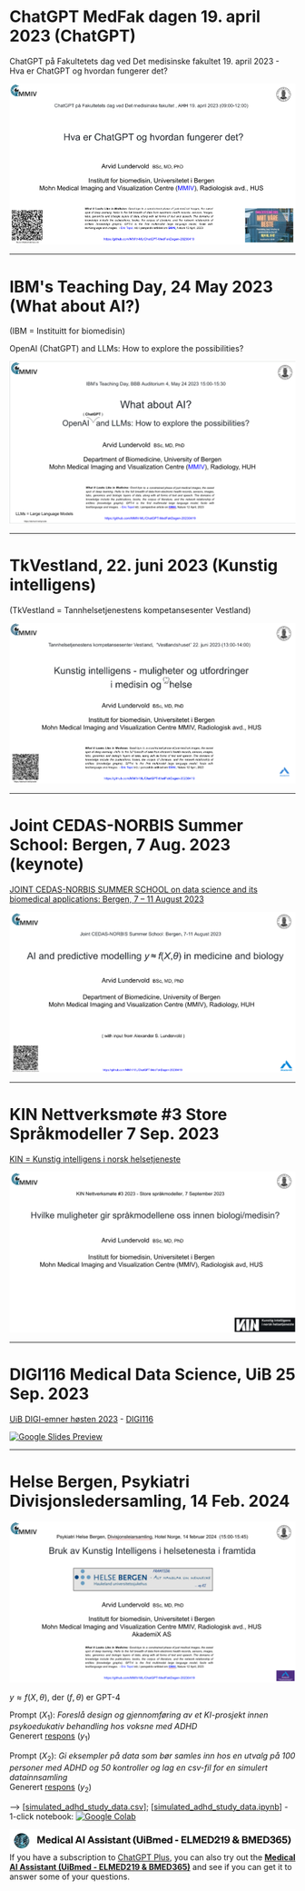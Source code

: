# ChatGPT MedFak dagen 19. april 2023 (ChatGPT)

ChatGPT på Fakultetets dag ved Det medisinske fakultet 19. april 2023  - Hva er ChatGPT og hvordan fungerer det?

[![Google Slides Preview](assets/ChatGPT-MedFakDagen-20230419-slides-preview.png)](https://docs.google.com/presentation/d/e/2PACX-1vRGb0djhId-ijolZvJZO7AICil6A9_cIhvTfnTeEqic7JK-EV1fN3aOUpJqyxZ5cOHt5neB-GgJohHv/pub?start=false&loop=false&delayms=3000)

----

# IBM's Teaching Day, 24 May 2023 (What about AI?)
(IBM = Instituitt for biomedisin)

OpenAI (ChatGPT) and LLMs: How to explore the possibilities?

[![Google Slides Preview](assets/IBM-Teaching-Day-20230524-slides-preview.png)](https://docs.google.com/presentation/d/e/2PACX-1vRUzCx__jTJcjFq5HH6LDinx8i_vXUFKAxmjk_IS4UyY75zPFP_BQtLPGaQ5gq-1EYY5D7FaKEPosdw/pub?start=false&loop=false&delayms=3000)

----

# TkVestland, 22. juni 2023 (Kunstig intelligens)
(TkVestland = Tannhelsetjenestens kompetansesenter Vestland)

<!-- Kunstig intelligens - muligheter og utfordringer i medisin og helse -->

[![Google Slides Preview](assets/TkVestland-20230622-slides-preview.png)](https://docs.google.com/presentation/d/e/2PACX-1vT9hRa2D1j2eJNWZAUvVLiKA5JFk8ZEKIwvneWXHsYoE0ZQotwJqr55vN8LAFwNk4p-EEvrsCO9b7Mv/pub?start=false&loop=false&delayms=3000)

----

# Joint CEDAS-NORBIS Summer School: Bergen, 7 Aug. 2023 (keynote)

[JOINT CEDAS-NORBIS SUMMER SCHOOL on data science and its biomedical applications: Bergen, 7 – 11 August 2023](https://datascience2023.w.uib.no)

[![Google Slides Preview](assets/Joint-CEDAS-NORBIS-Summer-School-20230807-slides-preview.png)](https://docs.google.com/presentation/d/e/2PACX-1vQy3MoLiq0XMzjr_jy4UOCEH8p_D_8A1n8nz6jL0ejUZlJZD9JAXDhOQKvJiET62sT814VX43QXzr4w/pub?start=false&loop=false&delayms=3000)

----

# KIN Nettverksmøte #3 Store Språkmodeller 7 Sep. 2023

[KIN = Kunstig intelligens i norsk helsetjeneste](https://ehealthresearch.no/kin)

[![Google Slides Preview](assets/KIN-Nettverksmoete-Spraakmodeller-20230907-slides-preview.png)](https://docs.google.com/presentation/d/e/2PACX-1vSwaldJo6yNLXmRgEtIXWUqYv9WAGUcTyvG1Q3PzhQKo8f7kiVntrIOHnTeFRQz0EJeX56Wg9BL9mK-/pub?start=false&loop=false&delayms=3000)

----

# DIGI116 Medical Data Science, UiB  25 Sep. 2023

[UiB DIGI-emner høsten 2023](https://www.uib.no/digi/162588/digi-emner-h%C3%B8sten-2023) - [DIGI116](https://www.uib.no/digi/162588/digi-emner-h%C3%B8sten-2023#digi116-nbsp-medical-data-science)

[![Google Slides Preview](assets/DIGI116-Future-Perspective-20230926-slides-preview.png)](https://docs.google.com/presentation/d/e/2PACX-1vQdvaaREXaSEdKdgUtwhHa2zoZthgYbMbzwCz0zaU1BcGei9QhBW9OOxRaFDe_5jCOiZcM6dsVvr-wj/pub?start=false&loop=false&delayms=3000)

----

# Helse Bergen, Psykiatri Divisjonsledersamling, 14 Feb. 2024


[![Google Slides Preview](assets/Helse-Bergen-psykiatri-divisjonsledersamling-20240214-slides-preview.png)](https://docs.google.com/presentation/d/e/2PACX-1vRt12bimPLKOiCYDtM4MTXiiwzozbzDf2rp0sdF3hFGW0P-5HDTt9YK6BS_rmHSoZzWjKSrjSvAUqkn/pub?start=false&loop=false&delayms=3000)

$y \approx f(X, \theta)$, der ($f,\theta$) er GPT-4


Prompt ($X_1$): _Foreslå design og gjennomføring av et KI-prosjekt innen psykoedukativ behandling hos voksne med ADHD_ <br>Generert [respons](https://chat.openai.com/share/b3eddb96-ccac-4da2-9930-30f3084bb44a) ($y_1$)


Prompt ($X_2$): _Gi eksempler på data som bør samles inn hos en utvalg på 100 personer med ADHD og 50 kontroller og lag en csv-fil for en simulert datainnsamling_<br>
Generert [respons](https://chat.openai.com/share/b5c31e86-8265-47b4-8ea3-10144ced1f6f) ($y_2$)

--> [[simulated_adhd_study_data.csv](./assets/simulated_adhd_study_data.csv)]; [[simulated_adhd_study_data.ipynb](https://nbviewer.org/github/MMIV-ML/ChatGPT-MedFakDagen-20230419/blob/main/assets/simulated_adhd_study_data.ipynn)] - 1-click notebook:  [![Google Colab](https://colab.research.google.com/assets/colab-badge.svg)](https://colab.research.google.com/github/MMIV-ML/ChatGPT-MedFakDagen-20230419/blob/main/assets/simulated_adhd_study_data.ipynb)<br>


![img](./assets/GPT-MedAI.png)<br>
If you have a subscription to [ChatGPT Plus](https://openai.com/blog/chatgpt-plus), you can also try out the [**Medical AI Assistant (UiBmed - ELMED219 & BMED365)**](https://chat.openai.com/g/g-d90dfN17H-medical-ai-assistant-uibmed-elmed219-bmed365) and see if you can get it to answer some of your questions.


